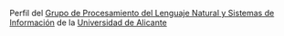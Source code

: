 Perfil del [Grupo de Procesamiento del Lenguaje Natural y Sistemas de Información](https://gplsi.dlsi.ua.es) de la [Universidad de Alicante](https://www.ua.es)
